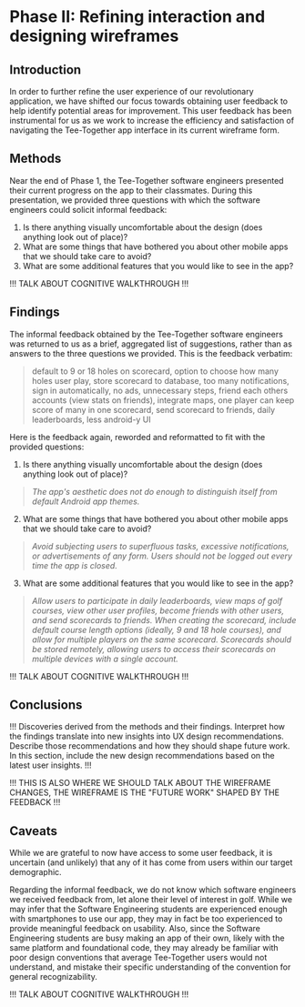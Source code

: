 # Phase II: Refining interaction and designing wireframes

## Introduction

In order to further refine the user experience of our revolutionary application, we have shifted our focus towards obtaining user feedback to help identify potential areas for improvement. This user feedback has been instrumental for us as we work to increase the efficiency and satisfaction of navigating the Tee-Together app interface in its current wireframe form.

## Methods

Near the end of Phase 1, the Tee-Together software engineers presented their current progress on the app to their classmates. During this presentation, we provided three questions with which the software engineers could solicit informal feedback:

 1. Is there anything visually uncomfortable about the design (does anything look out of place)?
 2. What are some things that have bothered you about other mobile apps that we should take care to avoid?
 3. What are some additional features that you would like to see in the app?

!!! TALK ABOUT COGNITIVE WALKTHROUGH !!!

## Findings

The informal feedback obtained by the Tee-Together software engineers was returned to us as a brief, aggregated list of suggestions, rather than as answers to the three questions we provided. This is the feedback verbatim:

> default to 9 or 18 holes on scorecard, option to choose how many holes user play, store scorecard to database, too many notifications, sign in automatically, no ads, unnecessary steps, friend each others accounts (view stats on friends), integrate maps, one player can keep score of many in one scorecard, send scorecard to friends, daily leaderboards, less android-y UI

Here is the feedback again, reworded and reformatted to fit with the provided questions:

 1. Is there anything visually uncomfortable about the design (does anything look out of place)?
    
> *The app's aesthetic does not do enough to distinguish itself from default Android app themes.*
    
 2. What are some things that have bothered you about other mobile apps that we should take care to avoid?

> *Avoid subjecting users to superfluous tasks, excessive notifications, or advertisements of any form. Users should not be logged out every time the app is closed.*

 3. What are some additional features that you would like to see in the app?

> *Allow users to participate in daily leaderboards, view maps of golf courses, view other user profiles, become friends with other users, and send scorecards to friends. When creating the scorecard, include default course length options (ideally, 9 and 18 hole courses), and allow for multiple players on the same scorecard. Scorecards should be stored remotely, allowing users to access their scorecards on multiple devices with a single account.*

!!! TALK ABOUT COGNITIVE WALKTHROUGH !!!

## Conclusions

!!! Discoveries derived from the methods and their findings. Interpret how the findings translate into new insights into UX design recommendations. Describe those recommendations and how they should shape future work. In this section, include the new design recommendations based on the latest user insights. !!!

!!! THIS IS ALSO WHERE WE SHOULD TALK ABOUT THE WIREFRAME CHANGES, THE WIREFRAME IS THE "FUTURE WORK" SHAPED BY THE FEEDBACK !!!

## Caveats

While we are grateful to now have access to some user feedback, it is uncertain (and unlikely) that any of it has come from users within our target demographic.

Regarding the informal feedback, we do not know which software engineers we received feedback from, let alone their level of interest in golf. While we may infer that the Software Engineering students are experienced enough with smartphones to use our app, they may in fact be too experienced to provide meaningful feedback on usability. Also, since the Software Engineering students are busy making an app of their own, likely with the same platform and foundational code, they may already be familiar with poor design conventions that average Tee-Together users would not understand, and mistake their specific understanding of the convention for general recognizability.

!!! TALK ABOUT COGNITIVE WALKTHROUGH !!!

